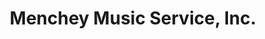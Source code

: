 ---
title: "Menchey Music Service, Inc."
url: /westminster/menchey-music-service-inc/
shop: music
---